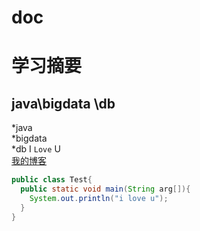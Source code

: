 # doc
学习摘要
===
java\bigdata \db
-
*java   
*bigdata    
*db
I `Love` U <br>
[我的博客](http://blog.csdn.net/guodongxiaren "悬停显示")  

```java
public class Test{
  public static void main(String arg[]){
    System.out.println("i love u");
  }
}
